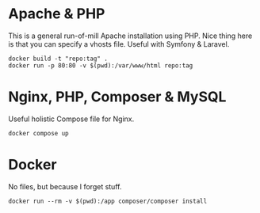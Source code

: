 # Apache & PHP

This is a general run-of-mill Apache installation using PHP. Nice thing here is that you can specify a vhosts file. Useful with Symfony & Laravel.

```
docker build -t "repo:tag" .
docker run -p 80:80 -v $(pwd):/var/www/html repo:tag
```

# Nginx, PHP, Composer & MySQL
Useful holistic Compose file for Nginx.
```
docker compose up
```

# Docker

No files, but because I forget stuff.

```
docker run --rm -v $(pwd):/app composer/composer install
```
